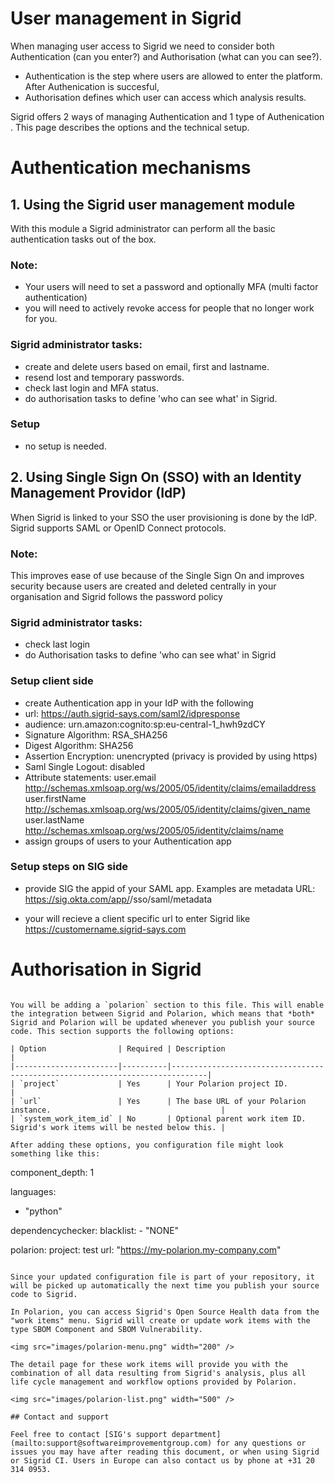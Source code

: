 User management in Sigrid
===========================================

When managing user access to Sigrid we need to consider both Authentication (can you enter?) and Authorisation (what can you can see?). 
- Authentication is the step where users are allowed to enter the platform. After Authenication is succesful, 
- Authorisation defines which user can access which analysis results.

Sigrid offers 2 ways of managing Authentication and 1 type of Authenication . This page describes the options and the technical setup.


# Authentication mechanisms

## 1. Using the Sigrid user management module

With this module a Sigrid administrator can perform all the basic authentication tasks out of the box. 

### Note:
- Your users will need to set a password and optionally MFA (multi factor authentication)
- you will need to actively revoke access for people that no longer work for you.

### Sigrid administrator tasks:
- create and delete users based on email, first and lastname.
- resend lost and temporary passwords.
- check last login and MFA status.
- do authorisation tasks to define 'who can see what' in Sigrid.

### Setup
- no setup is needed.


## 2. Using Single Sign On (SSO) with an Identity Management Providor (IdP)

When Sigrid is linked to your SSO the user provisioning is done by the IdP. Sigrid supports SAML or OpenID Connect protocols.

### Note:
This improves ease of use because of the Single Sign On and improves security because users are created and deleted centrally in your organisation and Sigrid follows the password policy

### Sigrid administrator tasks:
- check last login
- do Authorisation tasks to define 'who can see what' in Sigrid

### Setup client side
- create Authentication app in your IdP with the following 
- url: https://auth.sigrid-says.com/saml2/idpresponse
- audience: urn.amazon:cognito:sp:eu-central-1_hwh9zdCY
- Signature Algorithm: RSA_SHA256
- Digest Algorithm: SHA256
- Assertion Encryption: unencrypted (privacy is provided by using https)
- Saml Single Logout: disabled
- Attribute statements:
user.email http://schemas.xmlsoap.org/ws/2005/05/identity/claims/emailaddress
user.firstName http://schemas.xmlsoap.org/ws/2005/05/identity/claims/given_name
user.lastName http://schemas.xmlsoap.org/ws/2005/05/identity/claims/name
- assign groups of users to your Authentication app

### Setup steps on SIG side
- provide SIG the appid of your SAML app. Examples are
metadata URL: https://sig.okta.com/app/<randomidentifier>/sso/saml/metadata

- your will recieve a client specific url to enter Sigrid like
https://customername.sigrid-says.com


# Authorisation in Sigrid

```

You will be adding a `polarion` section to this file. This will enable the integration between Sigrid and Polarion, which means that *both* Sigrid and Polarion will be updated whenever you publish your source code. This section supports the following options:

| Option                | Required | Description                                                                  |
|-----------------------|----------|------------------------------------------------------------------------------|
| `project`             | Yes      | Your Polarion project ID.                                                    |
| `url`                 | Yes      | The base URL of your Polarion instance.                                      |
| `system_work_item_id` | No       | Optional parent work item ID. Sigrid's work items will be nested below this. |

After adding these options, you configuration file might look something like this:

```
component_depth: 1

languages:
  - "python"

dependencychecker:
  blacklist:
    - "NONE"
    
polarion:
  project: test
  url: "https://my-polarion.my-company.com"
```

Since your updated configuration file is part of your repository, it will be picked up automatically the next time you publish your source code to Sigrid.

In Polarion, you can access Sigrid's Open Source Health data from the "work items" menu. Sigrid will create or update work items with the type SBOM Component and SBOM Vulnerability.

<img src="images/polarion-menu.png" width="200" />

The detail page for these work items will provide you with the combination of all data resulting from Sigrid's analysis, plus all life cycle management and workflow options provided by Polarion.

<img src="images/polarion-list.png" width="500" />

## Contact and support

Feel free to contact [SIG's support department](mailto:support@softwareimprovementgroup.com) for any questions or issues you may have after reading this document, or when using Sigrid or Sigrid CI. Users in Europe can also contact us by phone at +31 20 314 0953.
